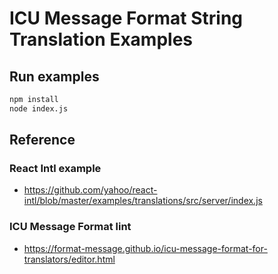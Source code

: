 # ICU Message Format String Translation Examples

## Run examples
```sh
npm install
node index.js
```

## Reference
### React Intl example
- https://github.com/yahoo/react-intl/blob/master/examples/translations/src/server/index.js

### ICU Message Format lint
- https://format-message.github.io/icu-message-format-for-translators/editor.html